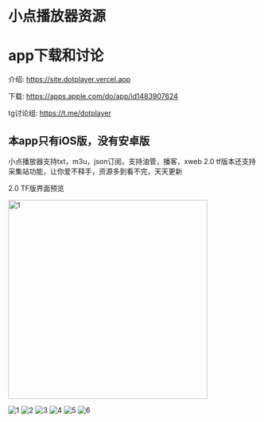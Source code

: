 # 小点播放器资源

# app下载和讨论

介绍: https://site.dotplayer.vercel.app

下载: https://apps.apple.com/do/app/id1483907624

tg讨论组: https://t.me/dotplayer

## 本app只有iOS版，没有安卓版

小点播放器支持txt，m3u，json订阅，支持油管，播客，xweb
2.0 tf版本还支持采集站功能，让你爱不释手，资源多到看不完，天天更新


2.0 TF版界面预览

<img src="https://github.com/m3u8playlist/dp/raw/master/IMG_8192.PNG" width = "400" alt="1" />


![1](https://github.com/m3u8playlist/dp/raw/master/IMG_8192.PNG "1")
![2](https://github.com/m3u8playlist/dp/raw/master/IMG_8193.PNG "2")
![3](https://github.com/m3u8playlist/dp/raw/master/IMG_8194.PNG "3")
![4](https://github.com/m3u8playlist/dp/raw/master/IMG_8195.PNG "4")
![5](https://github.com/m3u8playlist/dp/raw/master/IMG_8196.png "5")
![6](https://github.com/m3u8playlist/dp/raw/master/IMG_8197.PNG "6")
